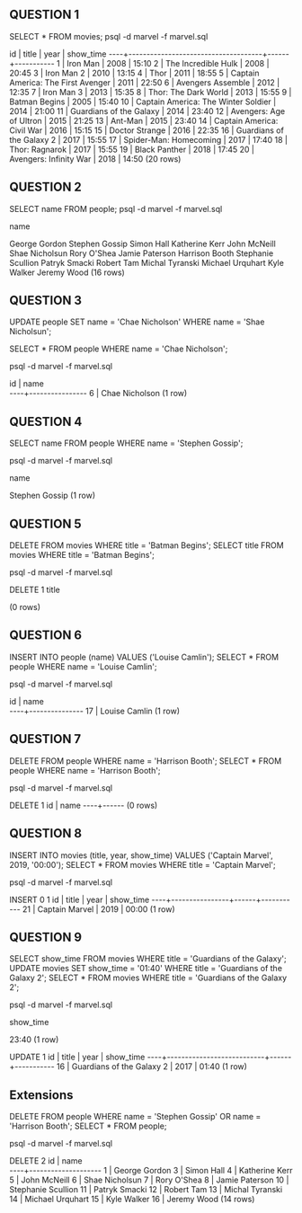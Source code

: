 
QUESTION 1
------------------
 SELECT * FROM movies;
 psql -d marvel -f marvel.sql

  id |                title                | year | show_time
 ----+-------------------------------------+------+-----------
   1 | Iron Man                            | 2008 | 15:10
   2 | The Incredible Hulk                 | 2008 | 20:45
   3 | Iron Man 2                          | 2010 | 13:15
   4 | Thor                                | 2011 | 18:55
   5 | Captain America: The First Avenger  | 2011 | 22:50
   6 | Avengers Assemble                   | 2012 | 12:35
   7 | Iron Man 3                          | 2013 | 15:35
   8 | Thor: The Dark World                | 2013 | 15:55
   9 | Batman Begins                       | 2005 | 15:40
  10 | Captain America: The Winter Soldier | 2014 | 21:00
  11 | Guardians of the Galaxy             | 2014 | 23:40
  12 | Avengers: Age of Ultron             | 2015 | 21:25
  13 | Ant-Man                             | 2015 | 23:40
  14 | Captain America: Civil War          | 2016 | 15:15
  15 | Doctor Strange                      | 2016 | 22:35
  16 | Guardians of the Galaxy 2           | 2017 | 15:55
  17 | Spider-Man: Homecoming              | 2017 | 17:40
  18 | Thor: Ragnarok                      | 2017 | 15:55
  19 | Black Panther                       | 2018 | 17:45
  20 | Avengers: Infinity War              | 2018 | 14:50
 (20 rows)

 QUESTION 2
---------------
 SELECT name FROM people;
 psql -d marvel -f marvel.sql

 name        

George Gordon
Stephen Gossip
Simon Hall
Katherine Kerr
John McNeill
Shae Nicholsun
Rory O'Shea
Jamie Paterson
Harrison Booth
Stephanie Scullion
Patryk Smacki
Robert Tam
Michal Tyranski
Michael Urquhart
Kyle Walker
Jeremy Wood
(16 rows)

QUESTION 3
----------------
UPDATE people SET name = 'Chae Nicholson' WHERE name = 'Shae Nicholsun';

SELECT * FROM people WHERE name = 'Chae Nicholson';

psql -d marvel -f marvel.sql

id |      name      
----+----------------
  6 | Chae Nicholson
(1 row)

QUESTION 4
-----------------
SELECT name FROM people WHERE name = 'Stephen Gossip';

psql -d marvel -f marvel.sql

name      

Stephen Gossip
(1 row)

QUESTION 5
----------------
DELETE FROM movies WHERE title = 'Batman Begins';
SELECT title FROM movies WHERE title = 'Batman Begins';

psql -d marvel -f marvel.sql

DELETE 1
 title

(0 rows)

QUESTION 6
---------------
INSERT INTO people (name) VALUES ('Louise Camlin');
SELECT * FROM people WHERE name = 'Louise Camlin';

psql -d marvel -f marvel.sql

id |     name      
----+---------------
 17 | Louise Camlin
(1 row)

QUESTION 7
----------------
DELETE FROM people WHERE name = 'Harrison Booth';
SELECT * FROM people WHERE name = 'Harrison Booth';

psql -d marvel -f marvel.sql

DELETE 1
 id | name
----+------
(0 rows)

QUESTION 8
---------------
INSERT INTO movies (title, year, show_time) VALUES ('Captain Marvel', 2019, '00:00');
SELECT * FROM movies WHERE title = 'Captain Marvel';

psql -d marvel -f marvel.sql

INSERT 0 1
 id |     title      | year | show_time
----+----------------+------+-----------
 21 | Captain Marvel | 2019 | 00:00
(1 row)

QUESTION 9
----------------
SELECT show_time FROM movies WHERE title = 'Guardians of the Galaxy';
UPDATE movies SET show_time = '01:40' WHERE title = 'Guardians of the Galaxy 2';
SELECT * FROM movies WHERE title = 'Guardians of the Galaxy 2';

psql -d marvel -f marvel.sql

show_time

 23:40
(1 row)

UPDATE 1
 id |           title           | year | show_time
----+---------------------------+------+-----------
 16 | Guardians of the Galaxy 2 | 2017 | 01:40
(1 row)

Extensions
----------------
DELETE FROM people WHERE name = 'Stephen Gossip' OR name = 'Harrison Booth';
SELECT * FROM people;

psql -d marvel -f marvel.sql

DELETE 2
 id |        name        
----+--------------------
  1 | George Gordon
  3 | Simon Hall
  4 | Katherine Kerr
  5 | John McNeill
  6 | Shae Nicholsun
  7 | Rory O'Shea
  8 | Jamie Paterson
 10 | Stephanie Scullion
 11 | Patryk Smacki
 12 | Robert Tam
 13 | Michal Tyranski
 14 | Michael Urquhart
 15 | Kyle Walker
 16 | Jeremy Wood
(14 rows)
